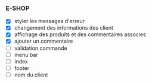 ### E-SHOP

- [X] styler les messages d'erreur
- [X] changement des informations des client
- [X] affichage des produits et des commentaires associes
- [X] ajouter un commentaire
- [ ] validation commande
- [ ] menu bar
- [ ] index
- [ ] footer
- [ ] nom du client  